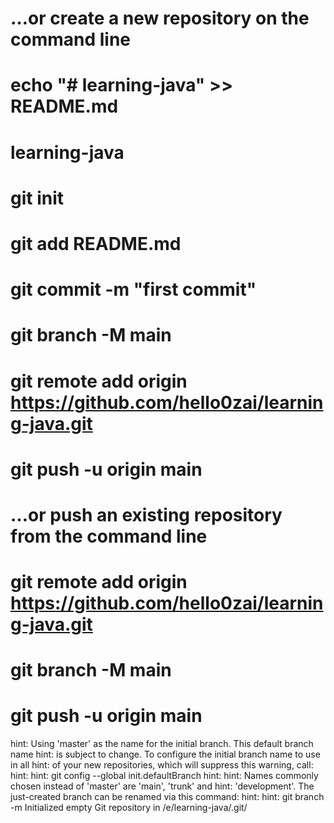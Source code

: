 # …or create a new repository on the command line
# echo "# learning-java" >> README.md
# learning-java
# git init
# git add README.md
# git commit -m "first commit"
# git branch -M main
# git remote add origin https://github.com/hello0zai/learning-java.git
# git push -u origin main

# …or push an existing repository from the command line
# git remote add origin https://github.com/hello0zai/learning-java.git
# git branch -M main
# git push -u origin main

hint: Using 'master' as the name for the initial branch. This default branch name
hint: is subject to change. To configure the initial branch name to use in all
hint: of your new repositories, which will suppress this warning, call:
hint:
hint:   git config --global init.defaultBranch <name>
hint:
hint: Names commonly chosen instead of 'master' are 'main', 'trunk' and
hint: 'development'. The just-created branch can be renamed via this command:
hint:
hint:   git branch -m <name>
Initialized empty Git repository in /e/learning-java/.git/
